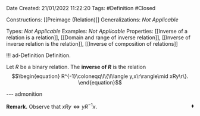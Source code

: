 <br />
<br />

Date Created: 21/01/2022 11:22:20
Tags: #Definition #Closed 

Constructions: [[Preimage (Relation)]]
Generalizations: _Not Applicable_

Types: _Not Applicable_
Examples: _Not Applicable_ 
Properties: [[Inverse of a relation is a relation]], [[Domain and range of inverse relation]], [[Inverse of inverse relation is the relation]], [[Inverse of composition of relations]]

!!! ad-Definition Definition.

Let $R$ be a binary relation. The **inverse of $R$** is the relation
$$\begin{equation}
    R^{-1}\coloneqq\l\{\l\langle y,x\r\rangle\mid xRy\r\}.
\end{equation}$$

--- admonition

**Remark.** Observe that $xRy\Leftrightarrow yR^{-1}x$.<span style="float:right;">$\blacklozenge$</span>
